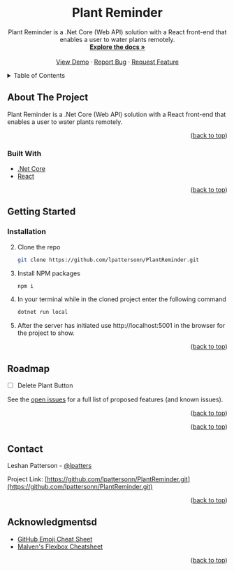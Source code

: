 <div id="top"></div>

<!-- PROJECT LOGO -->
<br />
<div align="center">
  <a href="https://github.com/lpattersonn/PlantReminder">
    <!-- <img src="https://media.istockphoto.com/vectors/quiz-in-comic-pop-art-style-quiz-brainy-game-word-vector-illustration-vector-id1186386668?k=20&m=1186386668&s=612x612&w=0&h=tUvqWXoNa2OsJ1YsvZwr3JKOggtzfr_KHuopigindPA=" alt="midterm_group_5" alt="Logo" width="350" height="300"> -->
  </a>

  <h1 align="center">Plant Reminder</h1>

  <p align="center">
    Plant Reminder is a .Net Core (Web API) solution with a React front-end that enables a user to water plants remotely.
    <br />
    <a href="https://github.com/lpattersonn/PlantReminder"><strong>Explore the docs »</strong></a>
    <br />
    <br />
    <a href="https://github.com/lpattersonn/PlantReminder">View Demo</a>
    ·
    <a href="https://github.com/lpattersonn/PlantReminder/issues">Report Bug</a>
    ·
    <a href="https://github.com/lpattersonn/PlantReminder/issues">Request Feature</a>
  </p>
</div>

<!-- TABLE OF CONTENTS -->
<details>
  <summary>Table of Contents</summary>
  <ol>
    <li>
      <a href="#about-the-project">About The Project</a>
      <ul>
        <li><a href="#built-with">Built With</a></li>
      </ul>
    </li>
    <li>
      <a href="#getting-started">Getting Started</a>
      <ul>
        <li><a href="#installation">Installation</a></li>
      </ul>
    </li>
    <li><a href="#roadmap">Roadmap</a></li>
    <li><a href="#contributing">Contributing</a></li>
    <li><a href="#contact">Contact</a></li>
    <li><a href="#acknowledgments">Acknowledgments</a></li>
  </ol>
</details>

<!-- ABOUT THE PROJECT -->
## About The Project

Plant Reminder is a .Net Core (Web API) solution with a React front-end that enables a user to water plants remotely.

<!-- ![app home page](https://github.com/lpattersonn/midterm-group-5/blob/master/public/ducuments/images/homepage.png?raw=true)
![app home page](https://github.com/lpattersonn/midterm-group-5/blob/master/public/ducuments/images/myprivatequiz.png?raw=true)
![app home page](https://github.com/lpattersonn/midterm-group-5/blob/master/public/ducuments/images/quizquestions.png?raw=true) -->

<p align="right">(<a href="#top">back to top</a>)</p>

### Built With

* [.Net Core](https://nodejs.org/en/docs/es6/)
* [React](https://nodejs.org/en/)

<p align="right">(<a href="#top">back to top</a>)</p>

<!-- GETTING STARTED -->
## Getting Started

### Installation

2. Clone the repo
   ```sh 
   git clone https://github.com/lpattersonn/PlantReminder.git
   ```
3. Install NPM packages
   ```sh
   npm i
   ```
4. In your terminal while in the cloned project enter the following command
   ```sh
   dotnet run local
   ```
5. After the server has initiated use http://localhost:5001 in the browser for the project to show.
   
<p align="right">(<a href="#top">back to top</a>)</p>

<!-- ROADMAP -->
## Roadmap

- [ ] Delete Plant Button

See the [open issues](https://github.com/lpattersonn/PlantReminder/issues) for a full list of proposed features (and known issues).

<p align="right">(<a href="#top">back to top</a>)</p>

<!-- CONTRIBUTING -->
<!-- ## Contributing

If you have a suggestion that would make this better, please fork the repo and create a pull request. You can also simply open an issue with the tag "enhancement".
Don't forget to give the project a star! Thanks again!

1. Fork the Project
2. Create your Feature Branch (`git checkout -b feature/AmazingFeature`)
3. Commit your Changes (`git commit -m 'Add some AmazingFeature'`)
4. Push to the Branch (`git push origin feature/AmazingFeature`)
5. Open a Pull Request -->

<p align="right">(<a href="#top">back to top</a>)</p>

<!-- CONTACT -->
## Contact

Leshan Patterson - [@lpatters](https://ca.linkedin.com/in/lpatters)

Project Link: [https://github.com/lpattersonn/PlantReminder.git](https://github.com/lpattersonn/PlantReminder.git)

<p align="right">(<a href="#top">back to top</a>)</p>

<!-- ACKNOWLEDGMENTS -->
## Acknowledgmentsd

* [GitHub Emoji Cheat Sheet](https://www.webpagefx.com/tools/emoji-cheat-sheet)
* [Malven's Flexbox Cheatsheet](https://flexbox.malven.co/)

<p align="right">(<a href="#top">back to top</a>)</p>
